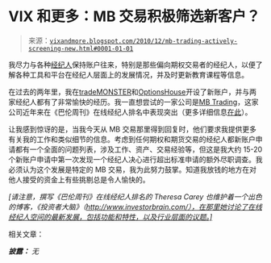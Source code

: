 <!--yml

分类：未分类

日期：2024-05-18 16:55:24

-->

# VIX 和更多：MB 交易积极筛选新客户？

> 来源：[`vixandmore.blogspot.com/2010/12/mb-trading-actively-screening-new.html#0001-01-01`](http://vixandmore.blogspot.com/2010/12/mb-trading-actively-screening-new.html#0001-01-01)

我尽力与各种[经纪人](http://vixandmore.blogspot.com/search/label/brokers)保持账户往来，特别是那些偏向期权交易者的经纪人，以便了解各种工具和平台在经纪人层面上的发展情况，并及时更新教育课程等信息。

在过去的两年里，我在[tradeMONSTER](https://www.trademonster.com/)和[OptionsHouse](http://www.optionshouse.com/)开设了新账户，并与两家经纪人都有了非常愉快的经历。我一直想尝试的一家公司是[MB Trading](http://www.mbtrading.com/)，这家公司近年来在《巴伦周刊》在线经纪人排名中表现突出（更多详细信息[在此](http://online.barrons.com/article/SB126844977199261489.html)）。

让我感到惊讶的是，当我今天从 MB 交易那里得到回复时，他们要求我提供更多有关我的工作和类似细节的信息。考虑到任何期权和期货交易的经纪人都新账户申请都有一个全面的问题列表，涉及工作、资产、交易经验等，但这是我大约 15-20 个新账户申请中第一次发现一个经纪人决心进行超出标准申请的额外尽职调查。我必须认为这个发展是特定的 MB 交易，我为此努力鼓掌。知道我放钱的地方在对他人接受的资金上有些挑剔总是令人愉快的。

*[请注意，撰写《巴伦周刊》在线经纪人排名的 Theresa Carey 也维护着一个出色的博客，《投资者大脑》（http://www.investorbrain.com/），在那里她讨论了在线经纪人空间的最新发展，包括功能和特性，以及行业层面的议题。]*

相关文章：

***披露：*** *无*
